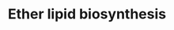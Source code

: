 ---
annotations:
- id: PW:0001138
  parent: classic metabolic pathway
  type: Pathway Ontology
  value: ether lipid metabolic pathway
- id: DOID:0110851
  parent: genetic disease
  type: Disease Ontology
  value: rhizomelic chondrodysplasia punctata type 1
- id: DOID:2580
  parent: genetic disease
  type: Disease Ontology
  value: rhizomelic chondrodysplasia punctata
- id: PW:0001415
  parent: disease pathway
  type: Pathway Ontology
  value: Zellweger syndrome pathway
- id: DOID:0110853
  parent: genetic disease
  type: Disease Ontology
  value: rhizomelic chondrodysplasia punctata type 3
- id: DOID:0110854
  parent: genetic disease
  type: Disease Ontology
  value: rhizomelic chondrodysplasia punctata type 5
- id: DOID:0110852
  parent: genetic disease
  type: Disease Ontology
  value: rhizomelic chondrodysplasia punctata type 2
- id: PW:0000010
  parent: classic metabolic pathway
  type: Pathway Ontology
  value: lipid metabolic pathway
- id: DOID:905
  parent: genetic disease
  type: Disease Ontology
  value: Zellweger syndrome
- id: PW:0000002
  parent: classic metabolic pathway
  type: Pathway Ontology
  value: classic metabolic pathway
- id: DOID:0080476
  parent: genetic disease
  type: Disease Ontology
  value: peroxisome biogenesis disorder 1A
authors:
- Conroy lipids
- DeSl
- Egonw
- RobertMurphy
- AlexanderPico
communities:
- IEM
- Lipids
description: Ether lipid biosynthesis in humans.  Ether lipids (e.g. plasmalogens),
  are peroxisome-derived glycerophospholipids where the hydrocarbon chain at the sn-1
  position of the glycerol backbone is attached by an ether bond (single bond between
  carbon and oxygen atom). Ether lipids are used to form non-lamellar inverted hexagonal
  structures in model membranes (indicating they could facilitate membrane fusion
  processes). Lipid raft microdomains (cholesterol-rich membrane regions involved
  in cellular signaling) rely on ether lipids for their organization and stability.
  [PMID:28523433].  The pathway knowledge depicted in this model stems from Robert
  C. Murphy, who endorsed version r123734.  Metabolic conversion missing an identifier
  from Rhea have been visualized with double line thickness.
last-edited: 2023-03-19
organisms:
- Homo sapiens
redirect_from:
- /index.php/Pathway:WP5275
- /instance/WP5275
- /instance/WP5275_r125918
revision: r125918
schema-jsonld:
- '@context': https://schema.org/
  '@id': https://wikipathways.github.io/pathways/WP5275.html
  '@type': Dataset
  creator:
    '@type': Organization
    name: WikiPathways
  description: Ether lipid biosynthesis in humans.  Ether lipids (e.g. plasmalogens),
    are peroxisome-derived glycerophospholipids where the hydrocarbon chain at the
    sn-1 position of the glycerol backbone is attached by an ether bond (single bond
    between carbon and oxygen atom). Ether lipids are used to form non-lamellar inverted
    hexagonal structures in model membranes (indicating they could facilitate membrane
    fusion processes). Lipid raft microdomains (cholesterol-rich membrane regions
    involved in cellular signaling) rely on ether lipids for their organization and
    stability. [PMID:28523433].  The pathway knowledge depicted in this model stems
    from Robert C. Murphy, who endorsed version r123734.  Metabolic conversion missing
    an identifier from Rhea have been visualized with double line thickness.
  keywords:
  - ACS
  - AGPS
  - ARSA
  - Acyl-CoA
  - Acyl-DHAP
  - Alkyl-DHAP
  - CEPT1
  - Coenzyme A
  - DG-O
  - DHAP
  - FAR1
  - FAR2
  - Fatty Acid
  - Fatty Alcohol
  - Fatty acid
  - Fatty alcohol
  - GAL3ST1
  - GNPAT
  - GalEAG
  - LPA
  - LPA-O
  - LPCAT1
  - LPIN1
  - LPIN2
  - LPIN3
  - PA-O
  - PC-O
  - PE-O
  - PE-P
  - PEDS1
  - PEX1
  - PEX16
  - PEX19
  - PEX3
  - PEX5L
  - PEX7
  - 'PexRAP '
  - Seminolipid
  - UGT8
  - UNIDENTIFIED
  license: CC0
  name: Ether lipid biosynthesis
seo: CreativeWork
title: Ether lipid biosynthesis
wpid: WP5275
---